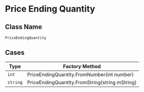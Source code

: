 
# Price Ending Quantity

## Class Name

`PriceEndingQuantity`

## Cases

| Type | Factory Method |
|  --- | --- |
| `int` | PriceEndingQuantity.FromNumber(int number) |
| `string` | PriceEndingQuantity.FromString(string mString) |

